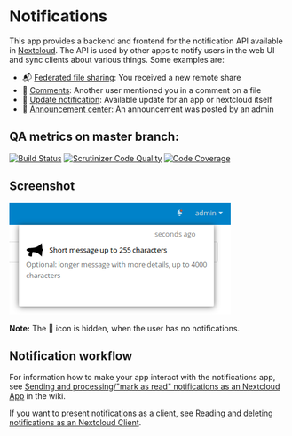 # Notifications

This app provides a backend and frontend for the notification API available in [Nextcloud](https://github.com/nextcloud/server/).
The API is used by other apps to notify users in the web UI and sync clients about various things. Some examples are:

* 📬 [Federated file sharing](https://github.com/nextcloud/server/tree/master/apps/federatedfilesharing): You received a new remote share
* 📑 [Comments](https://github.com/nextcloud/server/tree/master/apps/federatedfilesharing): Another user mentioned you in a comment on a file
* 🚢 [Update notification](https://github.com/nextcloud/server/tree/master/apps/updatenotification): Available update for an app or nextcloud itself
* 📣 [Announcement center](https://github.com/nextcloud/announcementcenter): An announcement was posted by an admin

## QA metrics on master branch:

[![Build Status](https://travis-ci.org/nextcloud/notifications.svg?branch=master)](https://travis-ci.org/nextcloud/notifications)
[![Scrutinizer Code Quality](https://scrutinizer-ci.com/g/nextcloud/notifications/badges/quality-score.png?b=master)](https://scrutinizer-ci.com/g/nextcloud/notifications/?branch=master)
[![Code Coverage](https://scrutinizer-ci.com/g/nextcloud/notifications/badges/coverage.png?b=master)](https://scrutinizer-ci.com/g/nextcloud/notifications/?branch=master)

## Screenshot

![Screenshot of the notification icon and dropdown](https://raw.githubusercontent.com/nextcloud/notifications/master/docs/screenshot.png)

**Note:**
The 🔔 icon is hidden, when the user has no notifications.

## Notification workflow

For information how to make your app interact with the notifications app, see
[Sending and processing/"mark as read" notifications as an Nextcloud App](https://github.com/nextcloud/notifications/blob/master/docs/notification-workflow.md)
in the wiki.

If you want to present notifications as a client, see [Reading and deleting notifications as an Nextcloud Client](https://github.com/nextcloud/notifications/blob/master/docs/ocs-endpoint-v1.md).
